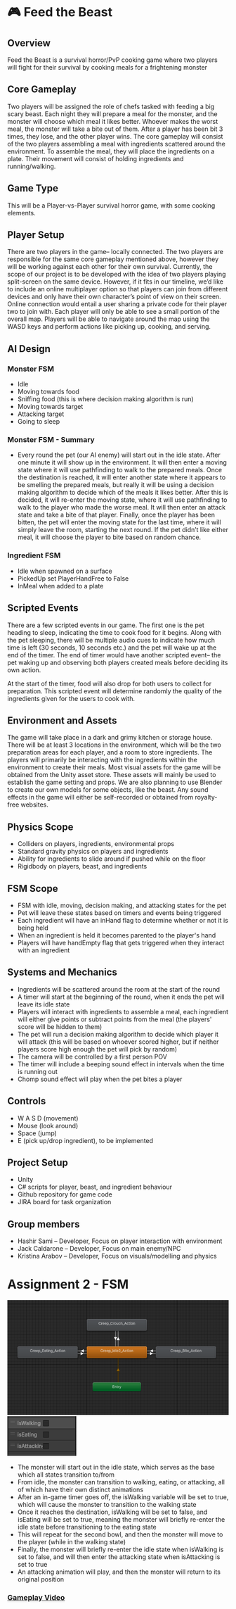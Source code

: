 # 🎮 Feed the Beast

## Overview
Feed the Beast is a survival horror/PvP cooking game where two players will fight for their survival by cooking meals for a frightening monster

## Core Gameplay
Two players will be assigned the role of chefs tasked with feeding a big scary beast. Each night they will prepare a meal for the monster, and the monster will choose which meal it likes better. Whoever makes the worst meal, the monster will take a bite out of them. After a player has been bit 3 times, they lose, and the other player wins. The core gameplay will consist of the two players assembling a meal with ingredients scattered around the environment. To assemble the meal, they will place the ingredients on a plate. Their movement will consist of holding ingredients and running/walking.

## Game Type
This will be a Player-vs-Player survival horror game, with some cooking elements.

## Player Setup
There are two players in the game– locally connected. The two players are responsible for the same core gameplay mentioned above, however they will be working against each other for their own survival. Currently, the scope of our project is to be developed with the idea of two players playing split-screen on the same device. However, if it fits in our timeline, we’d like to include an online multiplayer option so that players can join from different devices and only have their own character’s point of view on their screen. Online connection would entail a user sharing a private code for their player two to join with. Each player will only be able to see a small portion of the overall map. Players will be able to navigate around the map using the WASD keys and perform actions like picking up, cooking, and serving.

## AI Design
### Monster FSM
- Idle
- Moving towards food
- Sniffing food (this is where decision making algorithm is run)
- Moving towards target
- Attacking target
- Going to sleep

### Monster FSM - Summary
- Every round the pet (our AI enemy) will start out in the idle state. After one minute it will show up in the environment. It will then enter a moving state where it will use pathfinding to walk to the prepared meals. Once the destination is reached, it will enter another state where it appears to be smelling the prepared meals, but really it will be using a decision making algorithm to decide which of the meals it likes better. After this is decided, it will re-enter the moving state, where it will use pathfinding to walk to the player who made the worse meal. It will then enter an attack state and take a bite of that player. Finally, once the player has been bitten, the pet will enter the moving state for the last time, where it will simply leave the room, starting the next round. If the pet didn’t like either meal, it will choose the player to bite based on random chance.

### Ingredient FSM
- Idle when spawned on a surface
- PickedUp set PlayerHandFree to False
- InMeal when added to a plate

## Scripted Events
There are a few scripted events in our game. The first one is the pet heading to sleep, indicating the time to cook food for it begins. Along with the pet sleeping, there will be multiple audio cues to indicate how much time is left (30 seconds, 10 seconds etc.) and the pet will wake up at the end of the timer. The end of timer would have another scripted event– the pet waking up and observing both players created meals before deciding its own action.

At the start of the timer, food will also drop for both users to collect for preparation. This scripted event will determine randomly the quality of the ingredients given for the users to cook with. 

## Environment and Assets
The game will take place in a dark and grimy kitchen or storage house. There will be at least 3 locations in the environment, which will be the two preparation areas for each player, and a room to store ingredients. The players will primarily be interacting with the ingredients within the environment to create their meals. Most visual assets for the game will be obtained from the Unity asset store. These assets will mainly be used to establish the game setting and props. We are also planning to use Blender to create our own models for some objects, like the beast. Any sound effects in the game will either be self-recorded or obtained from royalty-free websites.

## Physics Scope
- Colliders on players, ingredients, environmental props
- Standard gravity physics on players and ingredients
- Ability for ingredients to slide around if pushed while on the floor
- Rigidbody on players, beast, and ingredients

## FSM Scope
- FSM with idle, moving, decision making, and attacking states for the pet
- Pet will leave these states based on timers and events being triggered
- Each ingredient will have an inHand flag to determine whether or not it is being held
- When an ingredient is held it becomes parented to the player's hand
- Players will have handEmpty flag that gets triggered when they interact with an ingredient

## Systems and Mechanics
- Ingredients will be scattered around the room at the start of the round
- A timer will start at the beginning of the round, when it ends the pet will leave its idle state
- Players will interact with ingredients to assemble a meal, each ingredient will either give points or subtract points from the meal (the players' score will be hidden to them)
- The pet will run a decision making algorithm to decide which player it will attack (this will be based on whoever scored higher, but if neither players score high enough the pet will pick by random)
- The camera will be controlled by a first person POV
- The timer will include a beeping sound effect in intervals when the time is running out
- Chomp sound effect will play when the pet bites a player

## Controls
- W A S D (movement)
- Mouse (look around)
- Space (jump) 
- E (pick up/drop ingredient), to be implemented

## Project Setup
- Unity
- C# scripts for player, beast, and ingredient behaviour
- Github repository for game code
- JIRA board for task organization

## Group members
- Hashir Sami – Developer, Focus on player interaction with environment
- Jack Caldarone – Developer, Focus on main enemy/NPC
- Kristina Arabov – Developer, Focus on visuals/modelling and physics

# Assignment 2 - FSM
![alt text](image1.png)
![alt text](image2.png)
- The monster will start out in the idle state, which serves as the base which all states transition to/from
- From idle, the monster can transition to walking, eating, or attacking, all of which have their own distinct animations
- After an in-game timer goes off, the isWalking variable will be set to true, which will cause the monster to transition to the walking state
- Once it reaches the destination, isWalking will be set to false, and isEating will be set to true, meaning the monster will briefly re-enter the idle state before transitioning to the eating state
- This will repeat for the second bowl, and then the monster will move to the player (while in the walking state)
- Finally, the monster will briefly re-enter the idle state when isWalking is set to false, and will then enter the attacking state when isAttacking is set to true
- An attacking animation will play, and then the monster will return to its original position

### [Gameplay Video](https://www.youtube.com/watch?v=95yaevE7lXE)

